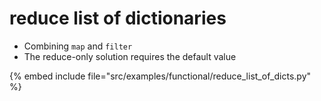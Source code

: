 # reduce list of dictionaries

* Combining `map` and `filter`
* The reduce-only solution requires the default value

{% embed include file="src/examples/functional/reduce_list_of_dicts.py" %}


